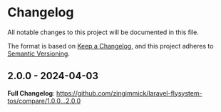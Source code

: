 # Changelog

All notable changes to this project will be documented in this file.

The format is based on [Keep a Changelog](https://keepachangelog.com/en/1.0.0/),
and this project adheres to [Semantic Versioning](https://semver.org/spec/v2.0.0.html).

## 2.0.0 - 2024-04-03

<!-- Release notes generated using configuration in .github/release.yml at 2.x -->
**Full Changelog**: https://github.com/zingimmick/laravel-flysystem-tos/compare/1.0.0...2.0.0
